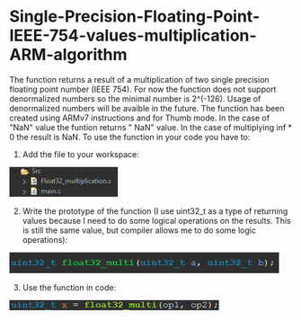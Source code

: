 # Single-Precision-Floating-Point-IEEE-754-values-multiplication-ARM-algorithm
The function returns a result of a multiplication of two single precision floating point number (IEEE 754). For now the function does not support denormalized numbers so the minimal number is 2^(-126). Usage of denormalized numbers will be avaible in the future.  The function has been created using ARMv7 instructions and for Thumb mode. In the case of "NaN" value the funtion returns " NaN" value. In the case of multiplying inf * 0 the result is NaN.
To use the function in your code you have to:
1) Add the file to your workspace:

![](images/workspace.png)

2) Write the prototype of the function (I use uint32_t as a type of returning values because I need to do some logical operations on the results. This is still the same value, but compiler allows me to do some logic operations):

![](images/prototype.png)

3) Use the function in code:

 ![](images/usage.png)
